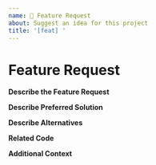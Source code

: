 ```yaml
---
name: 🚀 Feature Request
about: Suggest an idea for this project
title: '[feat] '
---
```


<!-- Please make sure you are posting an technical issue related to Draupnir Core. --> 

<!-- For general questions about Draupnir or wallet recovery please use one of the various communities:
* [Draupnireducation on reddit](https://www.reddit.com/r/draupnireducation/)
* [Discord](https://discord.com/invite/draupnir) -->

<!-- ISSUES MISSING IMPORTANT INFORMATION MAY BE CLOSED WITHOUT INVESTIGATION. -->

# Feature Request

**Describe the Feature Request**
<!-- A clear and concise description of what the feature request is. Please include if your feature request is related to a problem. -->

**Describe Preferred Solution**
<!-- A clear and concise description of what you want to happen. -->

**Describe Alternatives**
<!-- A clear and concise description of any alternative solutions or features you've considered. -->

**Related Code**
<!-- If you are able to illustrate the feature request with an example, please provide a samples via an online code collaborator such as [StackBlitz](https://stackblitz.com), or code snippet on [GitHub](https://github.com). -->

**Additional Context**
<!-- List any other information that is relevant to your issue. Stack traces, related issues, suggestions on how to add, use case, Stack Overflow links, forum links, screenshots, OS if applicable, etc. -->